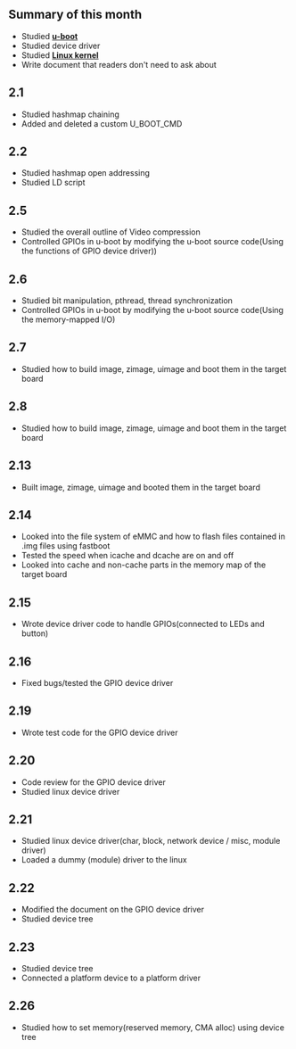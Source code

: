 ## Summary of this month
- Studied [**u-boot**](https://github.com/vacu9708/Study-records/tree/main/Embedded_system/u-boot)
- Studied device driver
- Studied [**Linux kernel**](https://github.com/vacu9708/Study-records/tree/main/Embedded_system/Linux%20kernel)
- Write document that readers don't need to ask about

## 2.1
- Studied hashmap chaining
- Added and deleted a custom U_BOOT_CMD
## 2.2
- Studied hashmap open addressing
- Studied LD script
## 2.5
- Studied the overall outline of Video compression
- Controlled GPIOs in u-boot by modifying the u-boot source code(Using the functions of GPIO device driver))
## 2.6
- Studied bit manipulation, pthread, thread synchronization
- Controlled GPIOs in u-boot by modifying the u-boot source code(Using the memory-mapped I/O)
## 2.7
- Studied how to build image, zimage, uimage and boot them in the target board
## 2.8
- Studied how to build image, zimage, uimage and boot them in the target board
## 2.13
- Built image, zimage, uimage and booted them in the target board
## 2.14
- Looked into the file system of eMMC and how to flash files contained in .img files using fastboot
- Tested the speed when icache and dcache are on and off
- Looked into cache and non-cache parts in the memory map of the target board
## 2.15
- Wrote device driver code to handle GPIOs(connected to LEDs and button)
## 2.16
- Fixed bugs/tested the GPIO device driver
## 2.19
- Wrote test code for the GPIO device driver
## 2.20
- Code review for the GPIO device driver
- Studied linux device driver
## 2.21
- Studied linux device driver(char, block, network device / misc, module driver)
- Loaded a dummy (module) driver to the linux
## 2.22
- Modified the document on the GPIO device driver
- Studied device tree
## 2.23
- Studied device tree
- Connected a platform device to a platform driver
## 2.26
- Studied how to set memory(reserved memory, CMA alloc) using device tree

